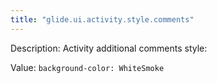 ```yaml
---
title: "glide.ui.activity.style.comments"
---
```


Description: Activity additional comments style:

Value: `background-color: WhiteSmoke`